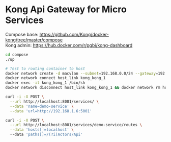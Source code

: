 # Kong Api Gateway for Micro Services

Compose base: <https://github.com/Kong/docker-kong/tree/master/compose>  
Kong admin: <https://hub.docker.com/r/pgbi/kong-dashboard>  

```bash
cd compose
./up

# Test to routing container to host
docker network create -d macvlan --subnet=192.168.0.0/24 --gateway=192.168.0.1 --aux-address="lnx-naspolini=192.168.0.108" -o parent=wlo1 host_link
docker network connect host_link kong_kong_1
docker exec -it kong_kong_1 /bin/sh
docker network disconnect host_link kong_kong_1 && docker network rm host_link

```

```bash
curl -i -X POST \
  --url http://localhost:8001/services/ \
  --data 'name=demo-service' \
  --data 'url=http://192.168.1.6:5001'

curl -i -X POST \
  --url http://localhost:8001/services/demo-service/routes \
  --data 'hosts[]=localhost' \  
  --data 'paths[]=/(?i)Actors/Api'

```